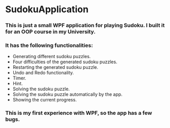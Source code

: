 # SudokuApplication

### This is just a small WPF application for playing Sudoku. I built it for an OOP course in my University.
### It has the following functionalities:
- Generating different sudoku puzzles.
- Four difficulties of the generated sudoku puzzles.
- Restarting the generated sudoku puzzle.
- Undo and Redo functionality.
- Timer.
- Hint.
- Solving the sudoku puzzle.
- Solving the sudoku puzzle automatically by the app.
- Showing the current progress.

### This is my first experience with WPF, so the app has a few bugs.
